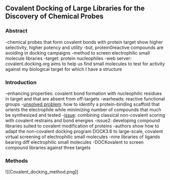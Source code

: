 ## Covalent Docking of Large Libraries for the Discovery of Chemical Probes

### Abstract
-chemical probes that form covalent bonds with protein target show higher selectivity, higher potency and utility 
-but, protein0reactive compounds are avoiding in docking campaigns 
-method to screen electrophilic small molecule libraries 
-target: protein nucleophiles 
-web server: covalent.docking.org aims to help us find small molecules to test for activity against my biological target for which I have a structure

### Introduction 
-enhancing properties: covalent bond formation with nucleophilic residues in target and that are absent from off-targets
-warheads: reactive functional groups 
-[unsolved problem](gaps_ideas.md#london_2014#gap1): how to identify a protein-binding scaffold that orients the electrophile while minimizing number of compounds that much be synthesized and tested 
-[issue](gaps_ideas.md#london_2014#idea1): combining classical non-covalent scoring with covalent restrains and bond energies
-issue2: developing compound libraries suited to covalent modification of proteins 
-authors show how to adapt the non-covalent docking program DOCK3.6 to large-scale, covalent virtual screening of electrophilic small molecules 
	-nine libraries of ligands bearing diff electrophilic small molecules 
-DOCKovalent to screen compound libraries against three targets 

### Methods
![[Covalent_docking_method.png]]